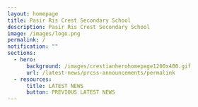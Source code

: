 ```yaml
---
layout: homepage
title: Pasir Ris Crest Secondary School
description: Pasir Ris Crest Secondary School
image: /images/logo.png
permalink: /
notification: ""
sections:
  - hero:
      background: /images/crestianherohomepage1200x400.gif
      url: /latest-news/prcss-announcements/permalink
  - resources:
      title: LATEST NEWS
      button: PREVIOUS LATEST NEWS
---
```

